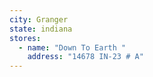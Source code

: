 ```yaml
---
city: Granger
state: indiana
stores:
  - name: "Down To Earth "
    address: "14678 IN-23 # A"
---
```

